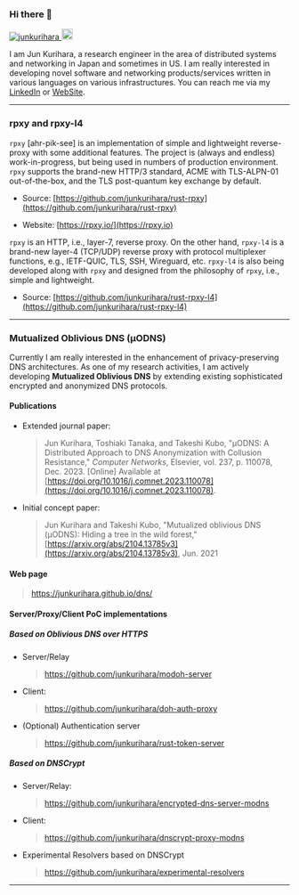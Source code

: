 ### Hi there 👋

<p align="left">
  <a href="https://github.com/junkurihara/junkurihara/">
    <img src="https://komarev.com/ghpvc/?username=junkurihara" alt="junkurihara" />
  </a>
  <a href="https://github.com/junkurihara">
    <img height="20" src="https://img.shields.io/github/followers/junkurihara?label=follow&logo=github&style=flat" />
  </a>
</p>

I am Jun Kurihara, a research engineer in the area of distributed systems and networking in Japan and sometimes in US. I am really interested in developing novel software and networking products/services written in various languages on various infrastructures. You can reach me via my [LinkedIn](https://www.linkedin.com/in/junkurihara/) or [WebSite](https://junkurihara.github.io).

---

### rpxy and rpxy-l4

`rpxy` [ahr-pik-see] is an implementation of simple and lightweight reverse-proxy with some additional features. The project is (always and endless) work-in-progress, but being used in numbers of production environment. `rpxy` supports the brand-new HTTP/3 standard,  ACME with TLS-ALPN-01 out-of-the-box, and the TLS post-quantum key exchange by default.

- Source: [https://github.com/junkurihara/rust-rpxy](https://github.com/junkurihara/rust-rpxy)

- Website: [https://rpxy.io/](https://rpxy.io)

`rpxy` is an HTTP, i.e., layer-7, reverse proxy. On the other hand, `rpxy-l4` is a brand-new layer-4 (TCP/UDP) reverse proxy with protocol multiplexer functions, e.g., IETF-QUIC, TLS, SSH, Wireguard, etc. `rpxy-l4` is also being developed along with `rpxy` and designed from the philosophy of `rpxy`, i.e., simple and lightweight.

- Source: [https://github.com/junkurihara/rust-rpxy-l4](https://github.com/junkurihara/rust-rpxy-l4)

---

### Mutualized Oblivious DNS (μODNS)

Currently I am really interested in the enhancement of privacy-preserving DNS architectures. As one of my research activities, I am actively developing **Mutualized Oblivious DNS** by extending existing sophisticated encrypted and anonymized DNS protocols.

#### Publications

- Extended journal paper:
  > Jun Kurihara, Toshiaki Tanaka, and Takeshi Kubo, "μODNS: A Distributed Approach to DNS Anonymization with Collusion Resistance," *Computer Networks*, Elsevier, vol. 237, p. 110078, Dec. 2023. [Online] Available at [https://doi.org/10.1016/j.comnet.2023.110078](https://doi.org/10.1016/j.comnet.2023.110078).

- Initial concept paper:
  > Jun Kurihara and Takeshi Kubo, "Mutualized oblivious DNS (μODNS): Hiding a tree in the wild forest," [https://arxiv.org/abs/2104.13785v3](https://arxiv.org/abs/2104.13785v3), Jun. 2021

#### Web page
> https://junkurihara.github.io/dns/

#### Server/Proxy/Client PoC implementations
##### Based on Oblivious DNS over HTTPS

- Server/Relay
  > https://github.com/junkurihara/modoh-server
- Client:
  > https://github.com/junkurihara/doh-auth-proxy
- (Optional) Authentication server
  > https://github.com/junkurihara/rust-token-server

##### Based on DNSCrypt

- Server/Relay:
  > https://github.com/junkurihara/encrypted-dns-server-modns
- Client:
  > https://github.com/junkurihara/dnscrypt-proxy-modns
- Experimental Resolvers based on DNSCrypt
  > https://github.com/junkurihara/experimental-resolvers

---

<!--
<p align="left">
 <img align="left" src="https://github-readme-stats.vercel.app/api/top-langs/?username=junkurihara&theme=tokyonight&layout=compact" />

 <img align="left" src="https://github-readme-stats.vercel.app/api?username=junkurihara&count_private=true&show_icons=true&theme=tokyonight"/>
</p>
-->

<!--
**junkurihara/junkurihara** is a ✨ _special_ ✨ repository because its `README.md` (this file) appears on your GitHub profile.

Here are some ideas to get you started:

- 🔭 I’m currently working on ...
- 🌱 I’m currently learning ...
- 👯 I’m looking to collaborate on ...
- 🤔 I’m looking for help with ...
- 💬 Ask me about ...
- 📫 How to reach me: ...
- 😄 Pronouns: ...
- ⚡ Fun fact: ...
-->
